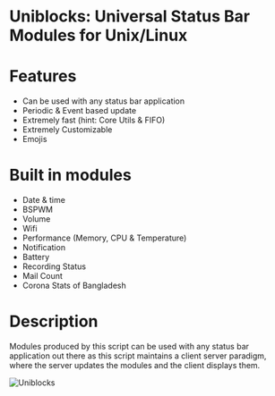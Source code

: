 # Uniblocks: Universal Status Bar Modules for Unix/Linux

# Features
   * Can be used with any status bar application
   * Periodic & Event based update
   * Extremely fast (hint: Core Utils & FIFO)
   * Extremely Customizable
   * Emojis

# Built in modules
   * Date & time
   * BSPWM
   * Volume
   * Wifi
   * Performance (Memory, CPU & Temperature)
   * Notification
   * Battery
   * Recording Status
   * Mail Count
   * Corona Stats of Bangladesh

# Description
Modules produced by this script can be used with any status bar application out there as this script maintains a client server paradigm, where the server updates the modules and the client displays them.

![Uniblocks](https://cloud.disroot.org/apps/files_sharing/publicpreview/Zqk4ZyD3GNPFYyc?x=1366&y=294&a=true&file=uniblocks.png&scalingup=0)
